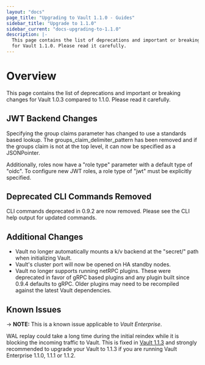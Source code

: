 ```yaml
---
layout: "docs"
page_title: "Upgrading to Vault 1.1.0 - Guides"
sidebar_title: "Upgrade to 1.1.0"
sidebar_current: "docs-upgrading-to-1.1.0"
description: |-
  This page contains the list of deprecations and important or breaking changes
  for Vault 1.1.0. Please read it carefully.
---
```


# Overview

This page contains the list of deprecations and important or breaking changes
for Vault 1.0.3 compared to 1.1.0. Please read it carefully.

## JWT Backend Changes

Specifying the group claims parameter has changed to use a standards based lookup.  The groups_claim_delimiter_pattern
has been removed and if the groups claim is not at the top level, it can now be specified as a JSONPointer.

Additionally, roles now have a "role type" parameter with a default type of "oidc". To configure new JWT roles, a role
type of "jwt" must be explicitly specified.

## Deprecated CLI Commands Removed

CLI commands deprecated in 0.9.2 are now removed. Please see the CLI help output for updated commands.

## Additional Changes

* Vault no longer automatically mounts a k/v backend at the "secret/" path when initializing Vault.
* Vault's cluster port will now be opened on HA standby nodes.
* Vault no longer supports running netRPC plugins. These were deprecated in favor of gRPC based plugins and any plugin built since 0.9.4 defaults to gRPC. Older plugins may need to be recompiled against the latest Vault dependencies.

## Known Issues

-> **NOTE:** This is a known issue applicable to _Vault Enterprise_.

WAL replay could take a long time during the initial reindex while it is
blocking the incoming traffic to Vault.  This is fixed in [Vault
1.1.3](https://github.com/hashicorp/vault/blob/master/CHANGELOG.md#113-june-5th-2019)
and strongly recommended to upgrade your Vault to 1.1.3 if you are running Vault
Enterprise 1.1.0, 1.1.1 or 1.1.2.
